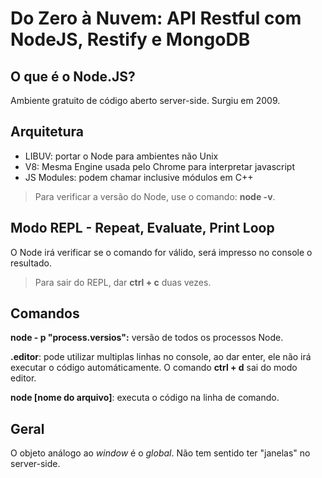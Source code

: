 
# Do Zero à Nuvem: API Restful com NodeJS, Restify e MongoDB

## O que é o Node.JS?
Ambiente gratuito de código aberto server-side. Surgiu em 2009.

## Arquitetura
- LIBUV: portar o Node para ambientes não Unix
- V8: Mesma Engine usada pelo Chrome para interpretar javascript
- JS Modules: podem chamar inclusive módulos em C++

> Para verificar a versão do Node, use o comando: **node -v**.

## Modo REPL - Repeat, Evaluate, Print Loop
O Node irá verificar se o comando for válido, será impresso no console o resultado.
> Para sair do REPL, dar **ctrl + c** duas vezes.

## Comandos
**node - p "process.versios":** versão de todos os processos Node.

**.editor**: pode utilizar multiplas linhas no console, ao dar enter, ele não irá executar o código automáticamente. O comando **ctrl + d** sai do modo editor.

**node [nome do arquivo]**: executa o código na linha de comando.

## Geral

O objeto análogo ao *window* é o *global*. Não tem sentido ter "janelas" no server-side.